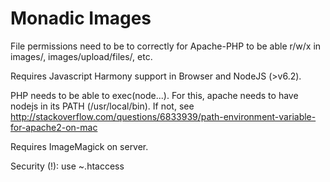 Monadic Images
====

File permissions need to be to correctly for Apache-PHP to be able r/w/x in images/, images/upload/files/, etc.

Requires Javascript Harmony support in Browser and NodeJS (>v6.2).

PHP needs to be able to exec(node...). For this, apache needs to have nodejs in its PATH (/usr/local/bin). If not, see
http://stackoverflow.com/questions/6833939/path-environment-variable-for-apache2-on-mac

Requires ImageMagick on server.

Security (!): use ~.htaccess
